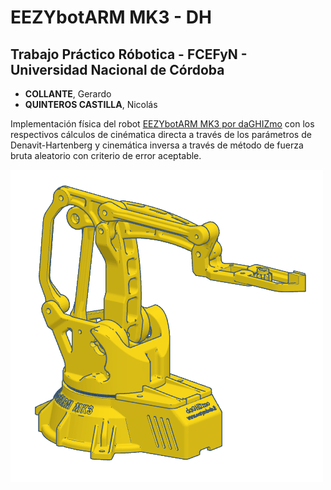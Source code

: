 # EEZYbotARM MK3 - DH
## Trabajo Práctico Róbotica - FCEFyN - Universidad Nacional de Córdoba

- **COLLANTE**, Gerardo
- **QUINTEROS CASTILLA**, Nicolás

Implementación física del robot 
[EEZYbotARM MK3 por daGHIZmo](https://www.thingiverse.com/thing:2838859) con los respectivos cálculos de cinématica directa a través de los parámetros de Denavit-Hartenberg y cinemática inversa a través de método de fuerza bruta aleatorio con criterio de error aceptable.

![EEZBYbotARM MK3](EEZYBOTarmMK3.png)